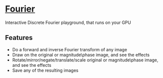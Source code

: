 # [Fourier](https://haalon.com/fourier)

Interactive Discrete Fourier playground, that runs on your GPU

## Features
* Do a forward and inverse Fourier transform of any image
* Draw on the original or magnitude\phase image, and see the effects
* Rotate/mirror/negate/translate/scale original or magnitude\phase image, and see the effects
* Save any of the resulting images
